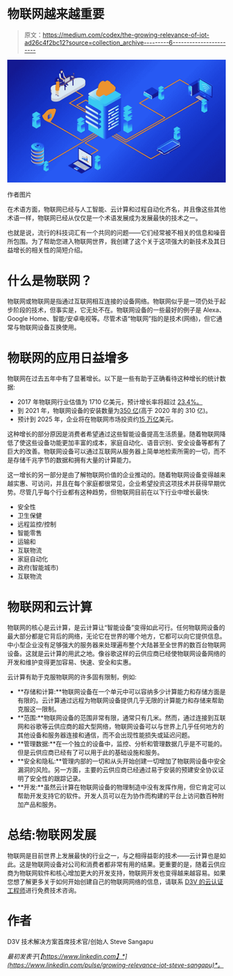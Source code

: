 # 物联网越来越重要

> 原文：<https://medium.com/codex/the-growing-relevance-of-iot-ad26c4f2bc12?source=collection_archive---------6----------------------->

![](img/903479b1b2654b17210eb1f2b25a6d2f.png)

作者图片

在术语方面，物联网已经与人工智能、云计算和过程自动化齐名，并且像这些其他术语一样，物联网已经从仅仅是一个术语发展成为发展最快的技术之一。

也就是说，流行的科技词汇有一个共同的问题——它们经常被不相关的信息和噪音所包围。为了帮助您进入物联网世界，我创建了这个关于这项强大的新技术及其日益增长的相关性的简短介绍。

# 什么是物联网？

物联网或物联网是指通过互联网相互连接的设备网络。物联网似乎是一项仍处于起步阶段的技术，但事实是，它无处不在。物联网设备的一些最好的例子是 Alexa、Google Home、智能/安卓电视等。尽管术语“物联网”指的是技术(网络)，但它通常与物联网设备互换使用。

# 物联网的应用日益增多

物联网在过去五年中有了显著增长。以下是一些有助于正确看待这种增长的统计数据:

*   2017 年物联网行业估值为 1710 亿美元，预计增长率将超过 [23.4%。](https://www.marketwatch.com/press-release/internet-of-things-iot-market-is-estimated-to-expand-at-a-healthy-cagr-in-the-upcoming-forecast-2025-2020-08-24)
*   到 2021 年，物联网设备的安装数量为[350 亿](https://securitytoday.com/Articles/2020/01/13/The-IoT-Rundown-for-2020.aspx?Page=2)(高于 2020 年的 310 亿)。
*   预计到 2025 年，企业将在物联网市场投资约[15 万亿](https://financesonline.com/iot-statistics/#link5)美元。

这种增长的部分原因是消费者希望通过这些智能设备提高生活质量。随着物联网降低了使这些设备功能更加丰富的成本，家庭自动化、语音识别、安全设备等都有了巨大的改善。物联网设备可以通过互联网从服务器上简单地检索所需的一切，而不是存储千兆字节的数据和拥有大量的计算能力。

这一增长的另一部分是由了解物联网价值的企业推动的。随着物联网设备变得越来越实惠、可访问，并且在每个家庭都很常见，企业希望投资这项技术并获得早期优势。尽管几乎每个行业都有这种趋势，但物联网目前在以下行业中增长最快:

*   安全性
*   卫生保健
*   远程监控/控制
*   智能零售
*   运输和
*   互联物流
*   家庭自动化
*   政府(智能城市)
*   互联物流

# 物联网和云计算

物联网的核心是云计算，是云计算让“智能设备”变得如此可行。任何物联网设备的最大部分都是它背后的网络，无论它在世界的哪个地方，它都可以向它提供信息。中小型企业没有足够强大的服务器来处理遍布整个大陆甚至全世界的数百台物联网设备。这就是云计算的用武之地。像谷歌这样的云供应商已经使物联网设备网络的开发和维护变得更加容易、快速、安全和实惠。

云计算有助于克服物联网的许多固有限制，例如:

*   **存储和计算:**物联网设备在一个单元中可以容纳多少计算能力和存储方面是有限的。云计算通过远程为物联网设备提供几乎无限的计算能力和存储来帮助克服这一限制。
*   **范围:**物联网设备的范围非常有限，通常只有几米。然而，通过连接到互联网和谷歌等云供应商的超大型网络，物联网设备可以与世界上几乎任何地方的其他设备和服务器连接和通信，而不会出现性能损失或延迟问题。
*   **管理数据:**在一个独立的设备中，监控、分析和管理数据几乎是不可能的。但是云供应商已经有了可以用于此的基础设施和服务。
*   **安全和隐私:**管理内部的一切和从头开始创建一切增加了物联网设备中安全漏洞的风险。另一方面，主要的云供应商已经通过易于安装的预建安全协议证明了安全性的跟踪记录。
*   **开发:**虽然云计算在物联网设备的物理制造中没有发挥作用，但它肯定可以帮助开发支持它的软件。开发人员可以在为协作而构建的平台上访问数百种附加产品和服务。

# 总结:物联网发展

物联网是目前世界上发展最快的行业之一，与之相得益彰的技术——云计算也是如此。这是物联网设备对公司和消费者都非常有用的结果。更重要的是，随着云供应商为物联网软件和核心增加更大的开发支持，物联网开发也变得越来越容易。如果您想了解更多关于如何开始创建自己的物联网网络的信息，请联系 [D3V 的云认证工程师](https://www.d3vtech.com/contact-us)进行免费技术咨询。

# 作者

D3V 技术解决方案首席技术官/创始人 Steve Sangapu

*最初发表于*[*【https://www.linkedin.com】*](https://www.linkedin.com/pulse/growing-relevance-iot-steve-sangapu)*。*